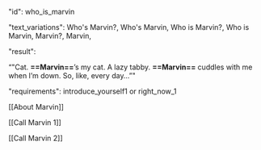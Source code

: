 "id": who_is_marvin

"text_variations":
Who's Marvin?, Who's Marvin, Who is Marvin?, Who is Marvin, Marvin?, Marvin,

"result":

“"Cat. **==Marvin==**’s my cat. A lazy tabby. **==Marvin==** cuddles with me when I’m down. So, like, every day…”"

"requirements": introduce_yourself1 or right_now_1

[[About Marvin]]

[[Call Marvin 1]]

[[Call Marvin 2]]





